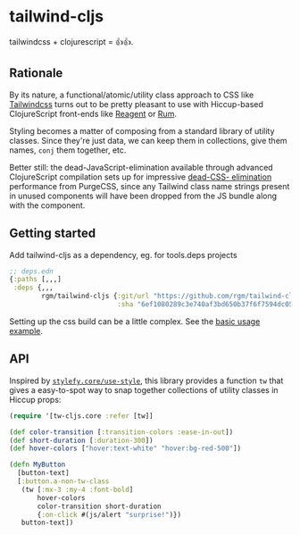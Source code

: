 # tailwind-cljs

tailwindcss + clojurescript = 👍👍.

## Rationale

By its nature, a functional/atomic/utility class approach to CSS like
[Tailwindcss][tw] turns out to be pretty pleasant to use with Hiccup-based
ClojureScript front-ends like [Reagent][reagent] or [Rum][rum].

Styling becomes a matter of composing from a standard library of utility
classes. Since they're just data, we can keep them in collections, give them
names, `conj` them together, etc.

Better still: the dead-JavaScript-elimination available through advanced
ClojureScript compilation sets up for impressive [dead-CSS-
elimination][purgecss] performance from PurgeCSS, since any Tailwind class name
strings present in unused components will have been dropped from the JS bundle
along with the component.

## Getting started

Add tailwind-cljs as a dependency, eg. for tools.deps projects

```clojure
;; deps.edn
{:paths [,,,]
 :deps {,,,
        rgm/tailwind-cljs {:git/url "https://github.com/rgm/tailwind-cljs"
                           :sha "6ef1080289c3e740af3bd650b37f6f7594dc050a"}}
```

Setting up the css build can be a little complex. See the [basic usage
example][basic-example].

## API

Inspired by [`stylefy.core/use-style`][stylefy], this library provides a
function `tw` that gives a easy-to-spot way to snap together collections of
utility classes in Hiccup props:

```clojure
(require '[tw-cljs.core :refer [tw]]

(def color-transition [:transition-colors :ease-in-out])
(def short-duration [:duration-300])
(def hover-colors ["hover:text-white" "hover:bg-red-500"])

(defn MyButton
  [button-text]
  [:button.a-non-tw-class
   (tw [:mx-3 :my-4 :font-bold]
       hover-colors
       color-transition short-duration
       {:on-click #(js/alert "surprise!")})
   button-text])
```

[tw]: https://tailwindcss.com
[reagent]: https://github.com/reagent-project/reagent
[rum]: https://github.com/tonsky/rum
[stylefy]: https://github.com/Jarzka/stylefy
[purgecss]: https://tailwindcss.com/docs/controlling-file-size#removing-unused-css
[basic-example]: https://github.com/rgm/tailwind-cljs/tree/master/examples/basic
